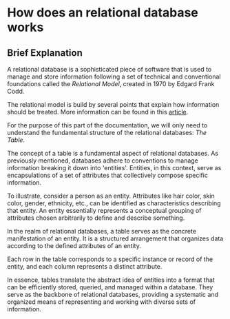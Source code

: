 # How does an relational database works

## Brief Explanation

A relational database is a sophisticated piece of software that is used to manage
and store information following a set of technical and conventional foundations
called the *Relational Model*, created in 1970 by Edgard Frank Codd.

The relational model is build by several points that explain how information should
be treated. More information can be found in this [article](https://www.oracle.com/database/what-is-a-relational-database/).

For the purpose of this part of the documentation, we will only need to understand
the fundamental structure of the relational databases: *The Table*.

The concept of a table is a fundamental aspect of relational databases. As previously
mentioned, databases adhere to conventions to manage information breaking it down into 
'entities'. Entities, in this context, serve as encapsulations of a set of attributes
that collectively compose specific information.

To illustrate, consider a person as an entity. Attributes like hair color, skin color,
gender, ethnicity, etc., can be identified as characteristics describing that entity. An
entity essentially represents a conceptual grouping of attributes chosen arbitrarily to
define and describe something.

In the realm of relational databases, a table serves as the concrete manifestation of an
entity. It is a structured arrangement that organizes data according to the defined
attributes of an entity.

Each row in the table corresponds to a specific instance or
record of the entity, and each column represents a distinct attribute.

In essence, tables translate the abstract idea of entities into a format that can be
efficiently stored, queried, and managed within a database. They serve as the backbone of
relational databases, providing a systematic and organized means of representing and
working with diverse sets of information.

